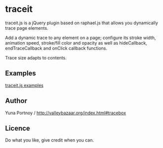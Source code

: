 traceit
=======


traceit.js is a jQuery plugin based on raphael.js that allows you dynamically trace page elements.

Add a dynamic trace to any element on a page; configure its stroke width, animation speed, stroke/fill color and opacity as well as hideCallback, 
endTraceCallback and onClick callback functions.

Trace size adapts to contents. 

Examples
--------

[traceit.js examples](http://valleybazaar.org/)

Author
------
Yuna Portnoy / http://valleybazaar.org/index.html#tracebox

Licence
-------

Do what you like, give credit when you can.
